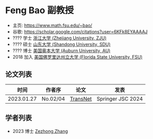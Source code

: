 # Feng Bao 副教授

- 主页: https://www.math.fsu.edu/~bao/
- 谷歌: https://scholar.google.com/citations?user=6KFk8EYAAAAJ
- ???? 学士 [浙江大学 (Zhejiang University, ZJU)](../Institutions/CHN-ZJU.md)
- ???? 硕士 [山东大学 (Shandong University, SDU)](../Institutions/CHN-SDU.md)
- ???? 博士 [美国奥本大学 (Auburn University, AU)](../Institutions/USA-AU.md)
- 2018 加入 [美国佛罗里达州立大学 (Florida State University, FSU)](../Institutions/USA-FSU.md)

## 论文列表

| 时间 | 作者序| 论文 | 发表 |
| :-: | :-: | --- | --- |
| 2023.01.27 | No.02/04 | [TransNet](../Papers/2023.01.27_TransNet.md) | Springer JSC 2024 |

## 学者列表

- 2023 博士 [Zezhong Zhang](Zezhong_Zhang.md)